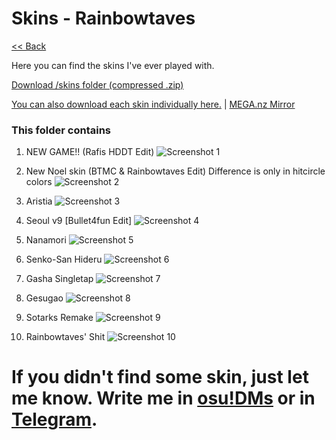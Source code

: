 # Skins - Rainbowtaves
[<< Back](https://rainbowtaves.ru)

Here you can find the skins I've ever played with.

[Download /skins folder (compressed .zip)](https://i.rainbowtaves.ru/skins/skins.zip) 

[You can also download each skin individually here.](https://i.rainbowtaves.ru/skins/) | [MEGA.nz Mirror](https://mega.nz/folder/VI8z0L6b#lIjEneJTHLvWc0jKbQsftg)

### This folder contains
1. NEW GAME!! (Rafis HDDT Edit)
![Screenshot 1](https://i.rainbowtaves.ru/AFOJYk.png)

2. New Noel skin (BTMC & Rainbowtaves Edit)
Difference is only in hitcircle colors
![Screenshot 2](https://i.rainbowtaves.ru/23lJh4.png)

3. Aristia
![Screenshot 3](https://i.rainbowtaves.ru/sCUMjU.png)

4. Seoul v9 [Bullet4fun Edit]
![Screenshot 4](https://i.rainbowtaves.ru/MTM8lO.png)

5. Nanamori
![Screenshot 5](https://i.rainbowtaves.ru/6DrZQY.png)

6. Senko-San Hideru
![Screenshot 6](https://i.rainbowtaves.ru/2CjAfG.png)

7. Gasha Singletap
![Screenshot 7](https://i.rainbowtaves.ru/C5QCbN.png)

8. Gesugao
![Screenshot 8](https://i.rainbowtaves.ru/EL13eB.png)

9. Sotarks Remake
![Screenshot 9](https://i.rainbowtaves.ru/ENCCV0.png)

10. Rainbowtaves' Shit
![Screenshot 10](https://i.rainbowtaves.ru/ajTieS.png)

# If you didn't find some skin, just let me know. Write me in [osu!DMs](https://osu.ppy.sh/u/10079847) or in [Telegram](https://t.me/rainbowtaves).
